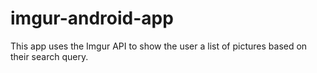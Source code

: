 # imgur-android-app
This app uses the Imgur API to show the user a list of pictures based on their search query.
